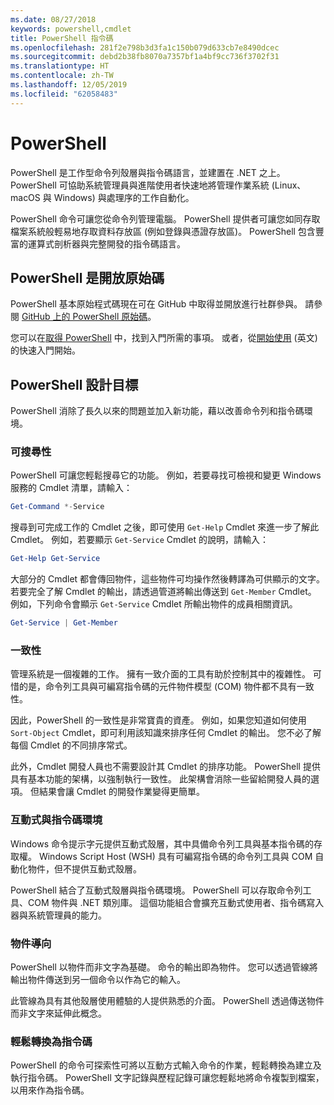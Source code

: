 ```yaml
---
ms.date: 08/27/2018
keywords: powershell,cmdlet
title: PowerShell 指令碼
ms.openlocfilehash: 281f2e798b3d3fa1c150b079d633cb7e8490dcec
ms.sourcegitcommit: debd2b38fb8070a7357bf1a4bf9cc736f3702f31
ms.translationtype: HT
ms.contentlocale: zh-TW
ms.lasthandoff: 12/05/2019
ms.locfileid: "62058483"
---
```

# <a name="powershell"></a>PowerShell

PowerShell 是工作型命令列殼層與指令碼語言，並建置在 .NET 之上。
PowerShell 可協助系統管理員與進階使用者快速地將管理作業系統 (Linux、macOS 與 Windows) 與處理序的工作自動化。

PowerShell 命令可讓您從命令列管理電腦。 PowerShell 提供者可讓您如同存取檔案系統般輕易地存取資料存放區 (例如登錄與憑證存放區)。 PowerShell 包含豐富的運算式剖析器與完整開發的指令碼語言。

## <a name="powershell-is-open-source"></a>PowerShell 是開放原始碼

PowerShell 基本原始程式碼現在可在 GitHub 中取得並開放進行社群參與。
請參閱 [GitHub 上的 PowerShell 原始碼](https://github.com/powershell/powershell)。

您可以在[取得 PowerShell](https://github.com/PowerShell/PowerShell#get-powershell) 中，找到入門所需的事項。
或者，從[開始使用](https://github.com/PowerShell/PowerShell/blob/master/docs/learning-powershell) \(英文\) 的快速入門開始。

## <a name="powershell-design-goals"></a>PowerShell 設計目標

PowerShell 消除了長久以來的問題並加入新功能，藉以改善命令列和指令碼環境。

### <a name="discoverability"></a>可搜尋性

PowerShell 可讓您輕鬆搜尋它的功能。 例如，若要尋找可檢視和變更 Windows 服務的 Cmdlet 清單，請輸入：

```powershell
Get-Command *-Service
```

搜尋到可完成工作的 Cmdlet 之後，即可使用 `Get-Help` Cmdlet 來進一步了解此 Cmdlet。 例如，若要顯示 `Get-Service` Cmdlet 的說明，請輸入：

```powershell
Get-Help Get-Service
```

大部分的 Cmdlet 都會傳回物件，這些物件可均操作然後轉譯為可供顯示的文字。 若要完全了解 Cmdlet 的輸出，請透過管道將輸出傳送到 `Get-Member` Cmdlet。 例如，下列命令會顯示 `Get-Service` Cmdlet 所輸出物件的成員相關資訊。

```powershell
Get-Service | Get-Member
```

### <a name="consistency"></a>一致性

管理系統是一個複雜的工作。 擁有一致介面的工具有助於控制其中的複雜性。 可惜的是，命令列工具與可編寫指令碼的元件物件模型 (COM) 物件都不具有一致性。

因此，PowerShell 的一致性是非常寶貴的資產。 例如，如果您知道如何使用 `Sort-Object` Cmdlet，即可利用該知識來排序任何 Cmdlet 的輸出。 您不必了解每個 Cmdlet 的不同排序常式。

此外，Cmdlet 開發人員也不需要設計其 Cmdlet 的排序功能。 PowerShell 提供具有基本功能的架構，以強制執行一致性。 此架構會消除一些留給開發人員的選項。 但結果會讓 Cmdlet 的開發作業變得更簡單。

### <a name="interactive-and-scripting-environments"></a>互動式與指令碼環境

Windows 命令提示字元提供互動式殼層，其中具備命令列工具與基本指令碼的存取權。 Windows Script Host (WSH) 具有可編寫指令碼的命令列工具與 COM 自動化物件，但不提供互動式殼層。

PowerShell 結合了互動式殼層與指令碼環境。 PowerShell 可以存取命令列工具、COM 物件與 .NET 類別庫。 這個功能組合會擴充互動式使用者、指令碼寫入器與系統管理員的能力。

### <a name="object-orientation"></a>物件導向

PowerShell 以物件而非文字為基礎。 命令的輸出即為物件。 您可以透過管線將輸出物件傳送到另一個命令以作為它的輸入。

此管線為具有其他殼層使用體驗的人提供熟悉的介面。 PowerShell 透過傳送物件而非文字來延伸此概念。

### <a name="easy-transition-to-scripting"></a>輕鬆轉換為指令碼

PowerShell 的命令可探索性可將以互動方式輸入命令的作業，輕鬆轉換為建立及執行指令碼。 PowerShell 文字記錄與歷程記錄可讓您輕鬆地將命令複製到檔案，以用來作為指令碼。
